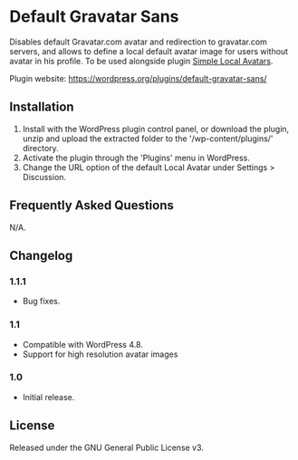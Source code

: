# Default Gravatar Sans

Disables default Gravatar.com avatar and redirection to gravatar.com servers, and allows to define a local default avatar image for users without avatar in his profile. To be used alongside plugin [Simple Local Avatars](https://wordpress.org/plugins/simple-local-avatars/).

Plugin website: https://wordpress.org/plugins/default-gravatar-sans/

## Installation

1. Install with the WordPress plugin control panel, or download the plugin, unzip and upload the extracted folder to the '/wp-content/plugins/' directory.
1. Activate the plugin through the 'Plugins' menu in WordPress.
1. Change the URL option of the default Local Avatar under Settings > Discussion.

## Frequently Asked Questions

N/A.

## Changelog

### 1.1.1
- Bug fixes.

### 1.1
- Compatible with WordPress 4.8.
- Support for high resolution avatar images

### 1.0
- Initial release.

## License

Released under the GNU General Public License v3.